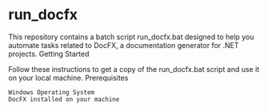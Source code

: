 # run_docfx

This repository contains a batch script run_docfx.bat designed to help you automate tasks related to DocFX, a documentation generator for .NET projects.
Getting Started

Follow these instructions to get a copy of the run_docfx.bat script and use it on your local machine.
Prerequisites

    Windows Operating System
    DocFX installed on your machine
